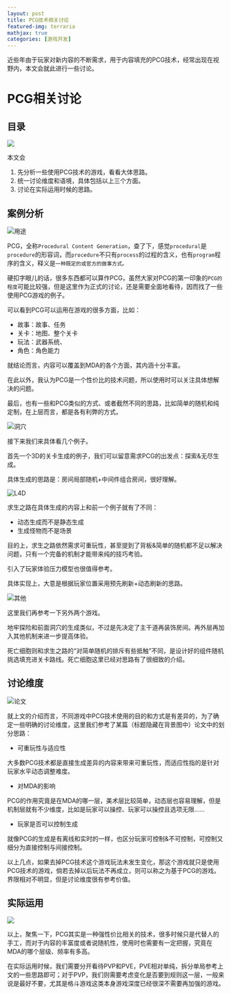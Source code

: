 ```yaml
---
layout: post
title: PCG技术相关讨论
featured-img: terraria
mathjax: true
categories: [游戏开发]
---
```


近些年由于玩家对新内容的不断需求，用于内容填充的PCG技术，经常出现在视野内，本文会就此进行一些讨论。

<!--more-->


# PCG相关讨论


## 目录
![](/assets/img/skill/PCG/2.jpg)

本文会

1. 先分析一些使用PCG技术的游戏，看看大体思路。
2. 统一讨论维度和语境，具体包括以上三个方面。
3. 讨论在实际运用时候的思路。


## 案例分析

![用途](/assets/img/skill/PCG/3.jpg)

PCG，全称`Procedural Content Generation`，查了下，感觉`procedural`是`procedure`的形容词，而`procedure`不只有`process`的过程的含义，也有`program`程序的含义，释义是`一种既定的或官方的做事方式。`

硬扣字眼儿的话，很多东西都可以算作PCG，虽然大家对PCG的第一印象的`PCG的程度`可能比较强，但是这里作为正式的讨论，还是需要全面地看待，因而找了一些使用PCG游戏的例子。

可以看到PCG可以运用在游戏的很多方面，比如：

+ 故事：故事、任务
+ 关卡：地图、整个关卡
+ 玩法：武器系统、
+ 角色：角色能力

就结论而言，内容可以覆盖到MDA的各个方面，其内涵十分丰富。

在此以外，我认为PCG是一个性价比的技术问题，所以使用时可以关注具体想解决的问题。

最后，也有一些和PCG类似的方式、或者截然不同的思路，比如简单的随机和纯定制，在上层而言，都是各有利弊的方式。

![洞穴](/assets/img/skill/PCG/4.jpg)

接下来我们来具体看几个例子。

首先一个3D的关卡生成的例子，我们可以留意需求PCG的出发点：探索&无尽生成。

具体生成的思路是：房间局部随机+中间件组合房间，很好理解。


![L4D](/assets/img/skill/PCG/5.jpg)

求生之路在具体生成的内容上和前一个例子就有了不同：

+ 动态生成而不是静态生成
+ 生成怪物而不是场景

目的上，求生之路依然需求可重玩性，甚至提到了背板&简单的随机都不足以解决问题，只有一个完备的机制才能带来纯的技巧考验。

引入了玩家体验压力模型也很值得参考。

具体实现上，大意是根据玩家位置采用预先刷新+动态刷新的思路。

![其他](/assets/img/skill/PCG/6.jpg)

这里我们再参考一下另外两个游戏。

地牢探险和前面洞穴的生成类似，不过是先决定了主干道再装饰房间。再外层再加入其他机制来进一步提高体验。

死亡细胞则和求生之路的“对简单随机的排斥有些抵触”不同，是设计好的组件随机挑选填充进关卡路线。死亡细胞这里已经对思路有了很细致的介绍。


## 讨论维度

![论文](/assets/img/skill/PCG/7.jpg)

就上文的介绍而言，不同游戏中PCG技术使用的目的和方式是有差异的，为了确定一些明确的讨论维度，这里我们参考了某篇（标题隐藏在背景图中）论文中的划分思路：

+ 可重玩性与适应性

大多数PCG技术都是直接生成差异的内容来带来可重玩性，而适应性指的是针对玩家水平动态调整难度。

+ 对MDA的影响

PCG的作用究竟是在MDA的哪一层，美术层比较简单，动态层也容易理解，但是机制层就有不少维度，比如是玩家可以操控、玩家可以操控且选项无限……

+ 玩家是否可以控制生成

就像PCG的生成是有离线和实时的一样，也区分玩家可控制&不可控制，可控制又细分为直接控制与间接控制。

以上几点，如果去掉PCG技术这个游戏玩法未发生变化，那这个游戏就只是使用PCG技术的游戏，倘若去掉以后玩法不再成立，则可以称之为基于PCG的游戏。界限相对不明显，但是讨论维度很有参考价值。


## 实际运用


![](/assets/img/skill/PCG/8.jpg)


以上，聚焦一下，PCG其实是一种强性价比相关的技术，很多时候只是代替人的手工，而对于内容的丰富度或者说随机性，使用时也需要有一定把握，究竟在MDA的哪个层级、频率有多高。

在实际运用时候，我们需要分开看待PVP和PVE，PVE相对单纯，拆分单局参考上文的一些思路即可；对于PVP，我们则需要考虑变化是否要到规则这一层，一般来说是最好不要，尤其是格斗游戏这类本身游戏深度已经很深不需要再加强的游戏。
